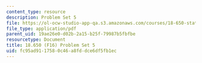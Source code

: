```yaml
---
content_type: resource
description: Problem Set 5
file: https://ol-ocw-studio-app-qa.s3.amazonaws.com/courses/18-650-statistics-for-applications-fall-2016/fc95ad9117580c46a8fddce6df5fb1ec_MIT18_650F16_PSet5.pdf
file_type: application/pdf
parent_uid: 19ae26e0-d02b-2a15-b25f-79987b5fbfbe
resourcetype: Document
title: 18.650 (F16) Problem Set 5
uid: fc95ad91-1758-0c46-a8fd-dce6df5fb1ec
---
```

